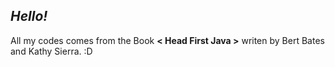 ## *Hello!*
All my codes comes from 
the Book **< Head First Java >** writen by Bert Bates and Kathy Sierra. :D
